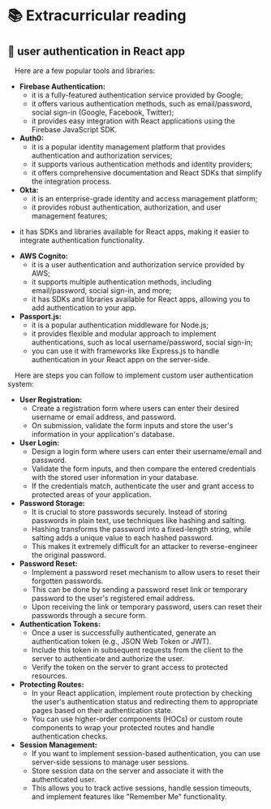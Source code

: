 # 📚 Extracurricular reading 

## 📖 user authentication in React app

&emsp;Here are a few popular  tools and libraries:
* **Firebase Authentication:**
  - it is a fully-featured authentication service provided by Google;
  - it offers various authentication methods, such as email/password, social sign-in (Google, Facebook, Twitter);
  - it provides easy integration with React applications using the Firebase JavaScript SDK.
* **Auth0:**
  - it is a popular identity management platform that provides authentication and authorization services;
  - it supports various authentication methods and identity providers;
  - it offers comprehensive documentation and React SDKs that simplify the integration process.
* **Okta:**
  - it is an enterprise-grade identity and access management platform;
  - it provides robust authentication, authorization, and user management features;
 - it has SDKs and libraries available for React apps, making it easier to integrate authentication functionality.
* **AWS Cognito:**
  - it is a user authentication and authorization service provided by AWS;
  - it supports multiple authentication methods, including email/password, social sign-in, and more;
  - it has SDKs and libraries available for React apps, allowing you to add authentication to your app.
* **Passport.js:**
  - it is a popular authentication middleware for Node.js;
  - it provides flexible and modular approach to implement authentications, such as local username/password, social sign-in;
  - you can use it with frameworks like Express.js to handle authentication in your React appn on the server-side.

&emsp;Here are steps you can follow to implement custom user authentication system:
* **User Registration:**
  - Create a registration form where users can enter their desired username or email address, and password. 
  - On submission, validate the form inputs and store the user's information in your application's database.
* **User Login:**
  - Design a login form where users can enter their username/email and password.
  - Validate the form inputs, and then compare the entered credentials with the stored user information in your database.
  - If the credentials match, authenticate the user and grant access to protected areas of your application.
* **Password Storage:**
  - It is crucial to store passwords securely. Instead of storing passwords in plain text, use techniques like hashing and salting.
  - Hashing transforms the password into a fixed-length string, while salting adds a unique value to each hashed password.
  - This makes it extremely difficult for an attacker to reverse-engineer the original password.
* **Password Reset:**
  - Implement a password reset mechanism to allow users to reset their forgotten passwords.
  - This can be done by sending a password reset link or temporary password to the user's registered email address.
  - Upon receiving the link or temporary password, users can reset their passwords through a secure form.
* **Authentication Tokens:**
  - Once a user is successfully authenticated, generate an authentication token (e.g., JSON Web Token or JWT).
  - Include this token in subsequent requests from the client to the server to authenticate and authorize the user.
  - Verify the token on the server to grant access to protected resources.
* **Protecting Routes:**
  - In your React application, implement route protection by checking the user's authentication status and redirecting them to appropriate pages based on their authentication state.
  - You can use higher-order components (HOCs) or custom route components to wrap your protected routes and handle authentication checks.
* **Session Management:** 
  - If you want to implement session-based authentication, you can use server-side sessions to manage user sessions.
  - Store session data on the server and associate it with the authenticated user.
  - This allows you to track active sessions, handle session timeouts, and implement features like "Remember Me" functionality.






